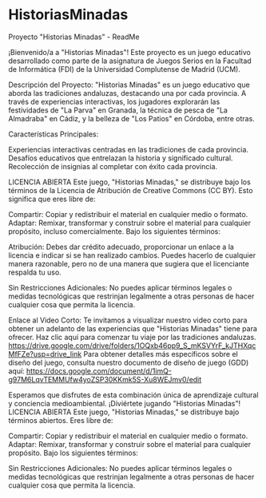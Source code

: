 # HistoriasMinadas
Proyecto "Historias Minadas" - ReadMe

¡Bienvenido/a a "Historias Minadas"! Este proyecto es un juego educativo desarrollado como parte de la asignatura de Juegos Serios en la Facultad de Informática (FDI) de la Universidad Complutense de Madrid (UCM).

Descripción del Proyecto:
"Historias Minadas" es un juego educativo que aborda las tradiciones andaluzas, destacando una por cada provincia. A través de experiencias interactivas, los jugadores explorarán las festividades de "La Parva" en Granada, la técnica de pesca de "La Almadraba" en Cádiz, y la belleza de "Los Patios" en Córdoba, entre otras. 

Características Principales:

Experiencias interactivas centradas en las tradiciones de cada provincia.
Desafíos educativos que entrelazan la historia y significado cultural.
Recolección de insignias al completar con éxito cada provincia.

LICENCIA ABIERTA
Este juego, "Historias Minadas," se distribuye bajo los términos de la Licencia de Atribución de Creative Commons (CC BY). Esto significa que eres libre de:

Compartir: Copiar y redistribuir el material en cualquier medio o formato.
Adaptar: Remixar, transformar y construir sobre el material para cualquier propósito, incluso comercialmente.
Bajo los siguientes términos:

Atribución: Debes dar crédito adecuado, proporcionar un enlace a la licencia e indicar si se han realizado cambios. Puedes hacerlo de cualquier manera razonable, pero no de una manera que sugiera que el licenciante respalda tu uso.

Sin Restricciones Adicionales: No puedes aplicar términos legales o medidas tecnológicas que restrinjan legalmente a otras personas de hacer cualquier cosa que permita la licencia.

Enlace al Video Corto:
Te invitamos a visualizar nuestro video corto para obtener un adelanto de las experiencias que "Historias Minadas" tiene para ofrecer. Haz clic aquí para comenzar tu viaje por las tradiciones andaluzas.
https://drive.google.com/drive/folders/1OQxb46pp9_S_mKSVYrF_kJTHXqcMfFZe?usp=drive_link
Para obtener detalles más específicos sobre el diseño del juego, consulta nuestro documento de diseño de juego (GDD) aquí: 
https://docs.google.com/document/d/1imQ-g97M6LqvTEMMUfw4yoZSP30KKmk5S-Xu8WEJmv0/edit

Esperamos que disfrutes de esta combinación única de aprendizaje cultural y conciencia medioambiental. ¡Diviértete jugando "Historias Minadas"!
LICENCIA ABIERTA
Este juego, "Historias Minadas," se distribuye bajo términos abiertos. Eres libre de:

Compartir: Copiar y redistribuir el material en cualquier medio o formato.
Adaptar: Remixar, transformar y construir sobre el material para cualquier propósito.
Bajo los siguientes términos:

Sin Restricciones Adicionales: No puedes aplicar términos legales o medidas tecnológicas que restrinjan legalmente a otras personas de hacer cualquier cosa que permita la licencia.